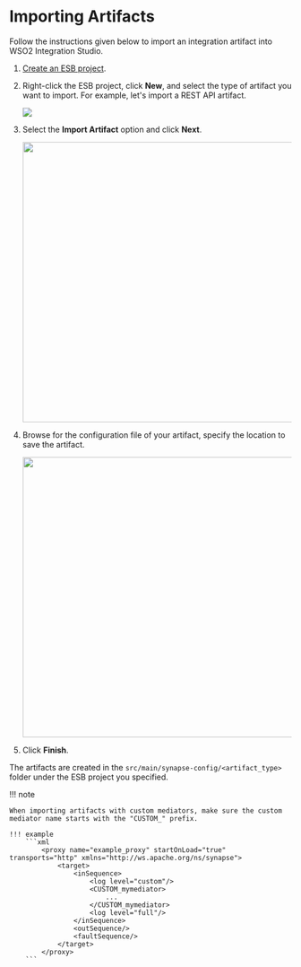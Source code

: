 # Importing Artifacts

Follow the instructions given below to import an integration artifact into WSO2 Integration Studio.

1.  [Create an ESB project]({{base_path}}/develop/create-integration-project).
2.	Right-click the ESB project, click **New**, and select the type of artifact you want to import. For example, let's import a REST API artifact.

	<img src="{{base_path}}/assets/img/integrate/create_artifacts/new-artifact.png">

3.  Select the **Import Artifact** option and click **Next**.

	<img src="{{base_path}}/assets/img/integrate/create_artifacts/select-import-artifact-option.png" width="500">

4.  Browse for the configuration file of your artifact, specify the location to save the artifact.

	<img src="{{base_path}}/assets/img/integrate/create_artifacts/select-artifact-file.png" width="500">

5.  Click **Finish**. 

The artifacts are created in the `src/main/synapse-config/<artifact_type>` folder under the ESB project you specified. 

!!! note

	When importing artifacts with custom mediators, make sure the custom mediator name starts with the "CUSTOM_" prefix. 

	!!! example 
		```xml
			<proxy name="example_proxy" startOnLoad="true" transports="http" xmlns="http://ws.apache.org/ns/synapse">
				<target>
					<inSequence>
						<log level="custom"/>
						<CUSTOM_mymediator>
							...
						</CUSTOM_mymediator>
						<log level="full"/>
					</inSequence>
					<outSequence/>
					<faultSequence/>
				</target>
			</proxy> 
		```
		
